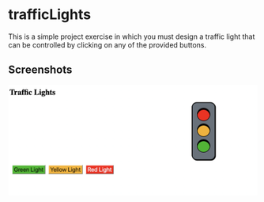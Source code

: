 # trafficLights

This is a simple project exercise in which you must design a traffic light that can be controlled by clicking on any of the provided buttons.

## Screenshots

![App Screenshot](./screenshot/trafficLightIndex.png)
